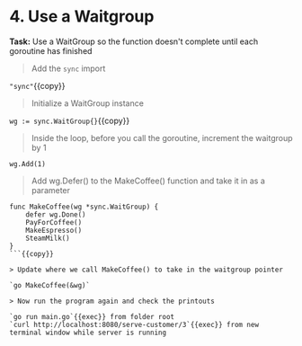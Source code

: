 # 4. Use a Waitgroup

**Task:** Use a WaitGroup so the function doesn't complete until each goroutine has finished

> Add the `sync` import

`"sync"`{{copy}}

> Initialize a WaitGroup instance

`wg := sync.WaitGroup{}`{{copy}}

> Inside the loop, before you call the goroutine, increment the waitgroup by 1

`wg.Add(1)`

> Add wg.Defer() to the MakeCoffee() function and take it in as a parameter

```
func MakeCoffee(wg *sync.WaitGroup) {
	defer wg.Done()
	PayForCoffee()
	MakeEspresso()
	SteamMilk()
}
```{{copy}}

> Update where we call MakeCoffee() to take in the waitgroup pointer

`go MakeCoffee(&wg)`

> Now run the program again and check the printouts

`go run main.go`{{exec}} from folder root
`curl http://localhost:8080/serve-customer/3`{{exec}} from new terminal window while server is running